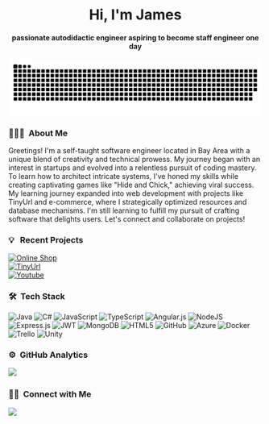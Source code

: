 <div align="center">
<h1 align="center">Hi, I'm James</h1>
<h4 align="center">passionate autodidactic engineer aspiring to become staff engineer one day
</div>

<div align="center">
  <img  src="https://github.com/jisung-choi/jisung-choi/blob/main/snake.svg"
       alt="snake" /></a>
</div>

### 👨🏻‍💻 &nbsp;About Me
Greetings! I'm a self-taught software engineer located in Bay Area with a unique blend of creativity and technical prowess. My journey began with an interest in startups and evolved into a relentless pursuit of coding mastery. To learn how to architect intricate systems, I've honed my skills while creating captivating games like "Hide and Chick," achieving viral success. My learning journey expanded into web development with projects like TinyUrl and e-commerce, where I strategically optimized resources and database mechanisms. I'm still learning to fulfill my pursuit of crafting software that delights users. Let's connect and collaborate on projects!

### 💡 &nbsp; Recent Projects
<a href='https://github.com/jisung-choi/eshop' target="_blank"><img alt='Online Shop' src='https://img.shields.io/badge/personal_project-Online Shop-100000?style=for-the-badge&logo=Online Shop&logoColor=905D44&labelColor=394CC6&color=6070D2'/></a>\
<a href='https://github.com/jisung-choi/short' target="_blank"><img alt='TinyUrl' src='https://img.shields.io/badge/personal_project-tinyurl-100000?style=for-the-badge&logo=TinyUrl&logoColor=905D44&labelColor=E0681F&color=E6864C'/></a>\
<a href='https://www.youtube.com/watch?v=TEMhTHV3pUg&t=89' target="_blank"><img alt='Youtube' src='https://img.shields.io/badge/Hide&Chick-Streamer_Play Video(2M+Views)-100000?style=for-the-badge&logo=Youtube&logoColor=FF0000&labelColor=282828&color=FF0000'/></a>

### 🛠 &nbsp;Tech Stack
![Java](https://img.shields.io/badge/java-%23ED8B00.svg?style=for-the-badge&logo=openjdk&logoColor=white)
![C#](https://img.shields.io/badge/c%23-%23239120.svg?style=for-the-badge&logo=c-sharp&logoColor=white)
![JavaScript](https://img.shields.io/badge/javascript-%23323330.svg?style=for-the-badge&logo=javascript&logoColor=%23F7DF1E)
![TypeScript](https://img.shields.io/badge/typescript-%23007ACC.svg?style=for-the-badge&logo=typescript&logoColor=white)
![Angular.js](https://img.shields.io/badge/angular.js-%23E23237.svg?style=for-the-badge&logo=angularjs&logoColor=white)
![NodeJS](https://img.shields.io/badge/node.js-6DA55F?style=for-the-badge&logo=node.js&logoColor=white)
![Express.js](https://img.shields.io/badge/express.js-%23404d59.svg?style=for-the-badge&logo=express&logoColor=%2361DAFB)
![JWT](https://img.shields.io/badge/JWT-black?style=for-the-badge&logo=JSON%20web%20tokens)
![MongoDB](https://img.shields.io/badge/MongoDB-%234ea94b.svg?style=for-the-badge&logo=mongodb&logoColor=white)
![HTML5](https://img.shields.io/badge/html5-%23E34F26.svg?style=for-the-badge&logo=html5&logoColor=white)
![GitHub](https://img.shields.io/badge/github-%23121011.svg?style=for-the-badge&logo=github&logoColor=white)
![Azure](https://img.shields.io/badge/azure-%230072C6.svg?style=for-the-badge&logo=microsoftazure&logoColor=white)
![Docker](https://img.shields.io/badge/docker-%230db7ed.svg?style=for-the-badge&logo=docker&logoColor=white)
![Trello](https://img.shields.io/badge/Trello-%23026AA7.svg?style=for-the-badge&logo=Trello&logoColor=white)
![Unity](https://img.shields.io/badge/unity-%23000000.svg?style=for-the-badge&logo=unity&logoColor=white)

### ⚙️ &nbsp;GitHub Analytics

<a href="https://github.com/jisung-choi">
  <img height="180em" src="https://github-readme-stats-eight-theta.vercel.app/api/top-langs/?username=jisung-choi&layout=compact&langs_count=8&theme=algolia"/>
</a>

### 🤝🏻 &nbsp;Connect with Me
<a href="https://www.linkedin.com/in/jijameschoi/"><img src="https://img.shields.io/badge/linkedin-%230077B5.svg?style=for-the-badge&logo=linkedin&logoColor=white"/></a>

